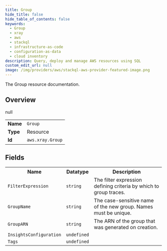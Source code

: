 ```yaml
---
title: Group
hide_title: false
hide_table_of_contents: false
keywords:
  - Group
  - xray
  - aws
  - stackql
  - infrastructure-as-code
  - configuration-as-data
  - cloud inventory
description: Query, deploy and manage AWS resources using SQL
custom_edit_url: null
image: /img/providers/aws/stackql-aws-provider-featured-image.png
---
```

The Group resource documentation.

## Overview
<table><tbody>
<tr><td><b>Name</b></td><td><code>Group</code></td></tr>
<tr><td><b>Type</b></td><td>Resource</td></tr>
null
<tr><td><b>Id</b></td><td><code>aws.xray.Group</code></td></tr>
</tbody></table>

## Fields
<table><tbody>
<tr><th>Name</th><th>Datatype</th><th>Description</th></tr>
<tr><td><code>FilterExpression</code></td><td><code>string</code></td><td>The filter expression defining criteria by which to group traces.</td></tr><tr><td><code>GroupName</code></td><td><code>string</code></td><td>The case-sensitive name of the new group. Names must be unique.</td></tr><tr><td><code>GroupARN</code></td><td><code>string</code></td><td>The ARN of the group that was generated on creation.</td></tr><tr><td><code>InsightsConfiguration</code></td><td><code>undefined</code></td><td></td></tr><tr><td><code>Tags</code></td><td><code>undefined</code></td><td></td></tr>
</tbody></table>